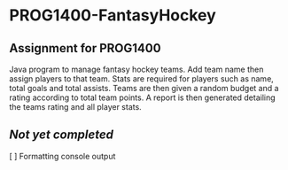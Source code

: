 # PROG1400-FantasyHockey
Assignment for PROG1400
------------------------
Java program to manage fantasy hockey teams. Add team name then assign players to that team. Stats are required for players such as name, total goals and total assists. Teams are then given a random budget and a rating according to total team points.
A report is then generated detailing the teams rating and all player stats.

***Not yet completed***
-----------------------
[ ] Formatting console output

